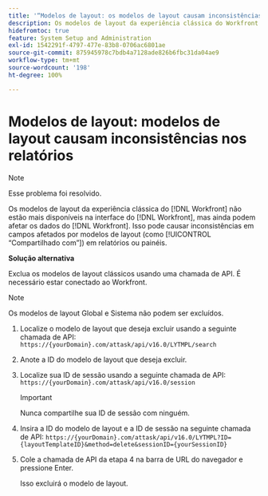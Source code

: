 ```yaml
---
title: '“Modelos de layout: os modelos de layout causam inconsistências nos relatórios”'
description: Os modelos de layout da experiência clássica do Workfront não estão mais disponíveis na interface, mas ainda podem afetar os dados. Isso pode causar inconsistências em campos afetados por modelos de layout (como “Compartilhado com”) em relatórios ou painéis.
hidefromtoc: true
feature: System Setup and Administration
exl-id: 1542291f-4797-477e-83b8-0706ac6801ae
source-git-commit: 875945978c7bdb4a7128ade826b6fbc31da04ae9
workflow-type: tm+mt
source-wordcount: '198'
ht-degree: 100%

---
```


# Modelos de layout: modelos de layout causam inconsistências nos relatórios

<!--Can delete after 9/24/2024-->

>[!NOTE]
>
>Esse problema foi resolvido.

Os modelos de layout da experiência clássica do [!DNL Workfront] não estão mais disponíveis na interface do [!DNL Workfront], mas ainda podem afetar os dados do [!DNL Workfront]. Isso pode causar inconsistências em campos afetados por modelos de layout (como [!UICONTROL “Compartilhado com”]) em relatórios ou painéis.

**Solução alternativa**

Exclua os modelos de layout clássicos usando uma chamada de API. É necessário estar conectado ao Workfront.

>[!NOTE]
>
>Os modelos de layout Global e Sistema não podem ser excluídos.

1. Localize o modelo de layout que deseja excluir usando a seguinte chamada de API:
   `https://{yourDomain}.com/attask/api/v16.0/LYTMPL/search`
1. Anote a ID do modelo de layout que deseja excluir.
1. Localize sua ID de sessão usando a seguinte chamada de API:
   `https://{yourDomain}.com/attask/api/v16.0/session`

   >[!IMPORTANT]
   >
   >Nunca compartilhe sua ID de sessão com ninguém.

1. Insira a ID do modelo de layout e a ID de sessão na seguinte chamada de API:
   `https://{yourDomain}.com/attask/api/v16.0/LYTMPL?ID={layoutTemplateID}&method=delete&sessionID={yourSessionID}`
1. Cole a chamada de API da etapa 4 na barra de URL do navegador e pressione Enter.

   Isso excluirá o modelo de layout.
